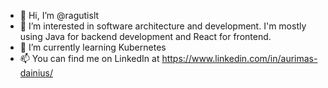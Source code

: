 - 👋 Hi, I’m @ragutislt
- 👀 I’m interested in software architecture and development. I'm mostly using Java for backend development and React for frontend.
- 🌱 I’m currently learning Kubernetes
- 📫 You can find me on LinkedIn at https://www.linkedin.com/in/aurimas-dainius/

<!---
ragutislt/ragutislt is a ✨ special ✨ repository because its `README.md` (this file) appears on your GitHub profile.
You can click the Preview link to take a look at your changes.
--->
